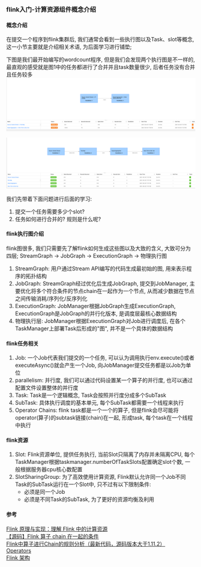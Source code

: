 ### flink入门-计算资源组件概念介绍

#### 概念介绍
在提交一个程序到flink集群后, 我们通常会看到一些执行图以及Task、slot等概念, 这一小节主要就是介绍相关术语, 为后面学习进行铺垫;

下图是我们最开始编写的wordcount程序, 但是我们会发现两个执行图是不一样的, 最直观的感受就是图1中的任务都进行了合并并且task数量很少, 后者任务没有合并且任务较多
![运行架构概念-2.png](https://github.com/basebase/document/blob/master/flink/image/%E8%BF%90%E8%A1%8C%E6%9E%B6%E6%9E%84%E6%A6%82%E5%BF%B5%E4%BB%8B%E7%BB%8D/%E8%BF%90%E8%A1%8C%E6%9E%B6%E6%9E%84%E6%A6%82%E5%BF%B5-2.png?raw=true)

![运行架构概念-1.png](https://github.com/basebase/document/blob/master/flink/image/%E8%BF%90%E8%A1%8C%E6%9E%B6%E6%9E%84%E6%A6%82%E5%BF%B5%E4%BB%8B%E7%BB%8D/%E8%BF%90%E8%A1%8C%E6%9E%B6%E6%9E%84%E6%A6%82%E5%BF%B5-1.png?raw=true)

我们先带着下面问题进行后面的学习:
1. 提交一个任务需要多少个slot?
2. 任务如何进行合并的? 规则是什么呢?


#### flink执行图介绍
flink图很多, 我们只需要先了解flink如何生成这些图以及大致的含义, 大致可分为四层;
StreamGraph -> JobGraph -> ExecutionGraph -> 物理执行图

1. StreamGraph: 用户通过Stream API编写的代码生成最初始的图, 用来表示程序的拓扑结构
2. JobGraph: StreamGraph经过优化后生成JobGraph, 提交到JobManager, 主要优化将多个符合条件的节点chain在一起作为一个节点, 从而减少数据在节点之间传输消耗/序列化/反序列化
3. ExecutionGraph: JobManager根据JobGraph生成ExecutionGraph, ExecutionGraph是JobGraph的并行化版本, 是调度层最核心数据结构
4. 物理执行层: JobManager根据ExecutionGraph对Job进行调度后, 在各个TaskManager上部署Task后形成的"图", 并不是一个具体的数据结构

#### flink任务相关
1. Job: 一个Job代表我们提交的一个任务, 可以认为调用执行env.execute()或者executeAsync()就会产生一个Job, 向JobManager提交任务都是以Job为单位
2. parallelism: 并行度, 我们可以通过代码设置某一个算子的并行度, 也可以通过配置文件设置整体的并行度
3. Task: Task是一个逻辑概念, Task会按照并行度分成多个SubTask
4. SubTask: 具体执行调度的基本单元, 每个SubTask都需要一个线程来执行
5. Operator Chains: flink task都是一个一个的算子, 但是flink会尽可能将operator(算子)的subtask链接(chain)在一起, 形成task, 每个task在一个线程中执行

#### flink资源

1. Slot: Flink资源单位, 提供任务执行, 当前Slot只隔离了内存并未隔离CPU, 每个TaskManager根据taskmanager.numberOfTaskSlots配置确定slot个数, 一般根据服务器cpu核心数配置
2. SlotSharingGroup: 为了高效使用计算资源, Flink默认允许同一个Job不同Task的SubTask运行在一个Slot中, 只不过有以下限制条件:
    * 必须是同一个Job
    * 必须是不同Task的SubTask, 为了更好的资源均衡及利用


#### 参考
[Flink 原理与实现：理解 Flink 中的计算资源](http://wuchong.me/blog/2016/05/09/flink-internals-understanding-execution-resources/)  
[【源码】Flink 算子 chain 在一起的条件](https://www.cnblogs.com/Springmoon-venn/p/14110351.html)  
[Flink中算子进行Chain的规则分析（最新代码，源码版本大于1.11.2）](https://www.cnblogs.com/mengyao/p/14045389.html)  
[Operators](https://ci.apache.org/projects/flink/flink-docs-release-1.12/dev/stream/operators/)  
[Flink 架构](https://ci.apache.org/projects/flink/flink-docs-release-1.12/zh/concepts/flink-architecture.html)